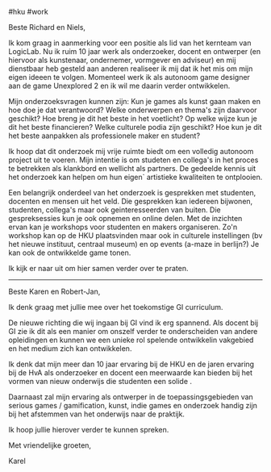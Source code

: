 #hku #work 

Beste Richard en Niels,

Ik kom graag in aanmerking voor een positie als lid van het kernteam van LogicLab. Nu ik ruim 10 jaar werk als onderzoeker, docent en ontwerper (en hiervoor als kunstenaar, ondernemer, vormgever en adviseur) en mij dienstbaar heb gesteld aan anderen realiseer ik mij dat ik het mis om mijn eigen ideeen te volgen. Momenteel werk ik als autonoom game designer aan de game Unexplored 2 en ik wil me daarin verder ontwikkelen. 

Mijn onderzoeksvragen kunnen zijn: 
Kun je games als kunst gaan maken en hoe doe je dat verantwoord? 
Welke onderwerpen en thema's zijn daarvoor geschikt? 
Hoe breng je dit het beste in het voetlicht? 
Op welke wijze kun je dit het beste financieren? 
Welke culturele podia zijn geschikt?
Hoe kun je dit het beste aanpakken als professionele maker en student? 

Ik hoop dat dit onderzoek mij vrije ruimte biedt om een volledig autonoom project uit te voeren.
Mijn intentie is om studeten en collega's in het proces te betrekken als klankbord en wellicht als partners. De gedeelde kennis uit het onderzoek kan helpen om hun eigen` artistieke kwaliteiten te ontplooien.

Een belangrijk onderdeel van het onderzoek is gesprekken met studenten, docenten en mensen uit het veld. Die gesprekken kan iedereen bijwonen, studenten, collega's maar ook geinteresseerden van buiten. Die gespreksessies kun je ook opnemen en online delen.
Met de inzichten ervan kan je workshops voor studenten en makers organiseren. Zo'n workshop kan op de HKU plaatsvinden maar ook in culturele instellingen (bv het nieuwe instituut, centraal museum) en op events (a-maze in berlijn?) Je kan ook de ontwikkelde game tonen. 

Ik kijk er naar uit om hier samen verder over te praten.



---
Beste Karen en Robert-Jan,

Ik denk graag met jullie mee over het toekomstige GI curriculum.

De nieuwe richting die wij  ingaan bij GI vind ik erg spannend. Als docent bij GI zie ik dit als een manier om onszelf verder te onderscheiden van andere opleidingen en kunnen we een unieke rol  spelende ontwikkelin vakgebied en het medium zich kan ontwikkelen.  

Ik denk dat mijn meer dan 10 jaar ervaring bij de HKU en de jaren ervaring bij de HvA als onderzoeker en docent een meerwaarde kan bieden bij het vormen van nieuw onderwijs die studenten een solide . 

Daarnaast zal mijn ervaring als ontwerper in de toepassingsgebieden van serious games / gamification, kunst, indie games en onderzoek handig zijn bij het afstemmen van het onderwijs naar de praktijk.

Ik hoop jullie hierover verder te kunnen spreken.

Met vriendelijke groeten,

Karel
